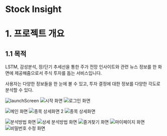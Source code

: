 # Stock Insight

# 1. 프로젝트 개요

## 1.1 목적

LSTM, 감성분석, 장/단기 추세선을 통한 주가 전망 인사이트와 관련 뉴스 정보를 한 화면에 제공해줌으로서 주식 투자를 돕는 서비스입니다.

사용자는 다양한 정보들을 한 눈에 볼 수 있고, 투자 결정에 대한 정보를 다양한 각도로 분석할 수 있다.


![launchScreen](https://github.com/LeeHyeonHo-127/stockInsight/assets/84439622/7ed0a554-e212-4be1-af7f-f3f8d70ccb12)
![시작 화면](https://github.com/LeeHyeonHo-127/stockInsight/assets/84439622/c5c1bff7-9293-4635-8f3d-1c37f55efa43)
![로그인 화면](https://github.com/LeeHyeonHo-127/stockInsight/assets/84439622/cb111115-459a-46d0-98da-8dbe8d22c9ca)

![메인 화면](https://github.com/LeeHyeonHo-127/stockInsight/assets/84439622/c27559eb-f1e3-438d-912e-5bf0372f2eaa)
![종목 상세화면 2](https://github.com/LeeHyeonHo-127/stockInsight/assets/84439622/9887dbcf-2561-4528-bc6c-bdfc3cc0c646)
![종목 상세화면](https://github.com/LeeHyeonHo-127/stockInsight/assets/84439622/024ce747-d1b1-4eb5-abcb-0c5f38aed58f)

![분석방법 화면](https://github.com/LeeHyeonHo-127/stockInsight/assets/84439622/cefd63c4-1dd6-4dc9-9229-c8dc73fc1ed2)
![상세 분석방법 화면](https://github.com/LeeHyeonHo-127/stockInsight/assets/84439622/a82df33e-be8b-4e27-b3f1-28e5d944750e)
![즐겨찾기 화면](https://github.com/LeeHyeonHo-127/stockInsight/assets/84439622/a506b1c4-1151-4dcc-9e89-09728b52f006)
![마이페이지 화면](https://github.com/LeeHyeonHo-127/stockInsight/assets/84439622/8a783535-ce4d-4fad-b5e1-252ae5136ce5)
![비밀번호 수정 화면](https://github.com/LeeHyeonHo-127/stockInsight/assets/84439622/98e75596-faaa-4f6b-9a62-c1fd00d12b5a)



